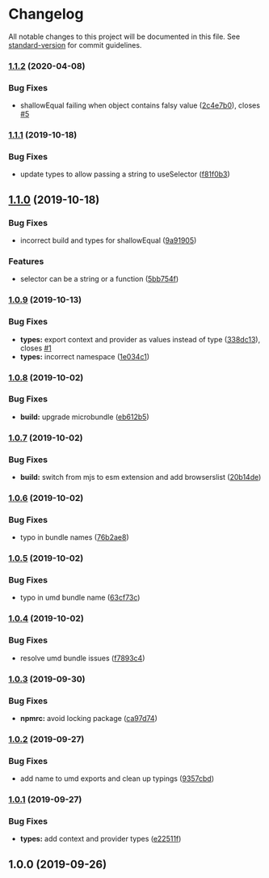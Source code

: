 # Changelog

All notable changes to this project will be documented in this file. See [standard-version](https://github.com/conventional-changelog/standard-version) for commit guidelines.

### [1.1.2](https://github.com/mihar-22/preact-hooks-unistore/compare/v1.1.1...v1.1.2) (2020-04-08)


### Bug Fixes

* shallowEqual failing when object contains falsy value ([2c4e7b0](https://github.com/mihar-22/preact-hooks-unistore/commit/2c4e7b0)), closes [#5](https://github.com/mihar-22/preact-hooks-unistore/issues/5)

### [1.1.1](https://github.com/mihar-22/preact-hooks-unistore/compare/v1.1.0...v1.1.1) (2019-10-18)


### Bug Fixes

* update types to allow passing a string to useSelector ([f81f0b3](https://github.com/mihar-22/preact-hooks-unistore/commit/f81f0b3))

## [1.1.0](https://github.com/mihar-22/preact-hooks-unistore/compare/v1.0.9...v1.1.0) (2019-10-18)


### Bug Fixes

* incorrect build and types for shallowEqual ([9a91905](https://github.com/mihar-22/preact-hooks-unistore/commit/9a91905))


### Features

* selector can be a string or a function ([5bb754f](https://github.com/mihar-22/preact-hooks-unistore/commit/5bb754f))

### [1.0.9](https://github.com/mihar-22/preact-hooks-unistore/compare/v1.0.8...v1.0.9) (2019-10-13)


### Bug Fixes

* **types:** export context and provider as values instead of type ([338dc13](https://github.com/mihar-22/preact-hooks-unistore/commit/338dc13)), closes [#1](https://github.com/mihar-22/preact-hooks-unistore/issues/1)
* **types:** incorrect namespace ([1e034c1](https://github.com/mihar-22/preact-hooks-unistore/commit/1e034c1))

### [1.0.8](https://github.com/mihar-22/preact-hooks-unistore/compare/v1.0.7...v1.0.8) (2019-10-02)


### Bug Fixes

* **build:** upgrade microbundle ([eb612b5](https://github.com/mihar-22/preact-hooks-unistore/commit/eb612b5))

### [1.0.7](https://github.com/mihar-22/preact-hooks-unistore/compare/v1.0.6...v1.0.7) (2019-10-02)


### Bug Fixes

* **build:** switch from mjs to esm extension and add browserslist ([20b14de](https://github.com/mihar-22/preact-hooks-unistore/commit/20b14de))

### [1.0.6](https://github.com/mihar-22/preact-hooks-unistore/compare/v1.0.5...v1.0.6) (2019-10-02)


### Bug Fixes

* typo in bundle names ([76b2ae8](https://github.com/mihar-22/preact-hooks-unistore/commit/76b2ae8))

### [1.0.5](https://github.com/mihar-22/preact-hooks-unistore/compare/v1.0.4...v1.0.5) (2019-10-02)


### Bug Fixes

* typo in umd bundle name ([63cf73c](https://github.com/mihar-22/preact-hooks-unistore/commit/63cf73c))

### [1.0.4](https://github.com/mihar-22/preact-hooks-unistore/compare/v1.0.3...v1.0.4) (2019-10-02)


### Bug Fixes

* resolve umd bundle issues ([f7893c4](https://github.com/mihar-22/preact-hooks-unistore/commit/f7893c4))

### [1.0.3](https://github.com/mihar-22/preact-hooks-unistore/compare/v1.0.2...v1.0.3) (2019-09-30)


### Bug Fixes

* **npmrc:** avoid locking package ([ca97d74](https://github.com/mihar-22/preact-hooks-unistore/commit/ca97d74))

### [1.0.2](https://github.com/mihar-22/preact-hooks-unistore/compare/v1.0.1...v1.0.2) (2019-09-27)


### Bug Fixes

* add name to umd exports and clean up typings ([9357cbd](https://github.com/mihar-22/preact-hooks-unistore/commit/9357cbd))

### [1.0.1](https://github.com/mihar-22/preact-hooks-unistore/compare/v1.0.0...v1.0.1) (2019-09-27)


### Bug Fixes

* **types:** add context and provider types ([e22511f](https://github.com/mihar-22/preact-hooks-unistore/commit/e22511f))

## 1.0.0 (2019-09-26)
